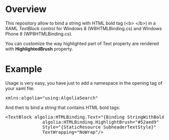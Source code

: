 Overview
=============
This repository allow to bind a string with HTML bold tag (&lt;b&gt; &lt;/b&gt;) in a XAML <em>TextBlock</em> control for Windows 8 (W8HTMLBinding.cs) and Windows Phone 8 (WP8HTMLBinding.cs).

You can customize the way highlighted part of Text property are rendered with <strong>HighlightedBrush</strong> property.

Example
=============

Usage is very easy, you have just to add a namespace in the opening tag of your xaml file:
<pre>
xmlns:algolia="using:AlgoliaSearch"
</pre>

And then to bind a string that contains HTML bold tags:
<pre>
&lt;TextBlock algolia:HTMLBinding.Text="{Binding StringWithBoldTags}"
              algolia:HTMLBinding.HighlightBrush="#52aed9"
              Style="{StaticResource SubheaderTextStyle}"
              TextWrapping="NoWrap"/&gt;
</pre>
